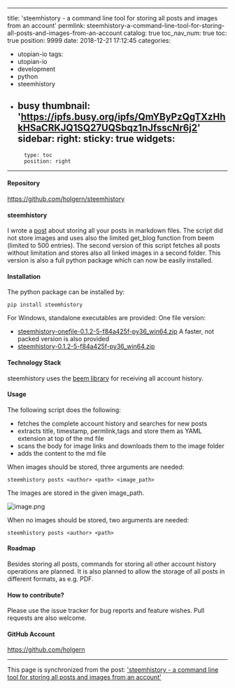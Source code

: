 
---
title: 'steemhistory - a command line tool for storing all posts and images from an account'
permlink: steemhistory-a-command-line-tool-for-storing-all-posts-and-images-from-an-account
catalog: true
toc_nav_num: true
toc: true
position: 9999
date: 2018-12-21 17:12:45
categories:
- utopian-io
tags:
- utopian-io
- development
- python
- steemhistory
- busy
thumbnail: 'https://ipfs.busy.org/ipfs/QmYByPzQgTXzHhkHSaCRKJQ1SQ27UQSbqz1nJfsscNr6j2'
sidebar:
    right:
        sticky: true
widgets:
    -
        type: toc
        position: right
---


#### Repository
https://github.com/holgern/steemhistory

#### steemhistory
I wrote a [post](https://steemit.com/steemdev/@holger80/store-all-posts-from-an-author-in-markdown-files) about storing all your posts in markdown files. The script did not store images and uses also the limited get_blog function from beem (limited to 500 entries).
The second version of this script fetches all posts without limitation and stores also all linked images in a second folder.  This version is also a full python package which can now be easily installed.

#### Installation
The python package can be installed by:
```
pip install steemhistory
```

For Windows, standalone executables are provided:
One file version:
* [steemhistory-onefile-0.1.2-5-f84a425f-py36_win64.zip](https://github.com/holgern/steemhistory/releases/download/0.1.2/steemhistory-onefile-0.1.2-5-f84a425f-py36_win64.zip)
A faster, not packed version is also provided 
* [steemhistory-0.1.2-5-f84a425f-py36_win64.zip](https://github.com/holgern/steemhistory/releases/download/0.1.2/steemhistory-0.1.2-5-f84a425f-py36_win64.zip)

#### Technology Stack
steemhistory uses the [beem library](https://github.com/holgern/beem/) for receiving all account history.

#### Usage

The following script does the following:

* fetches the complete account history and searches for new posts
* extracts title, timestamp, permlink,tags and store them as YAML extension at top of the md file
* scans the body for image links and downloads them to the image folder
* adds the content to the md file

When images should be stored, three arguments are needed:
```
steemhistory posts <author> <path> <image_path>
```
The images are stored in the given image_path.

![image.png](https://ipfs.busy.org/ipfs/QmYByPzQgTXzHhkHSaCRKJQ1SQ27UQSbqz1nJfsscNr6j2)


When no images should be stored, two arguments are needed:
```
steemhistory posts <author> <path>
```

#### Roadmap
Besides storing all posts, commands for storing all other account history operations are planned.
It is also planned to allow the storage of all posts in different formats, as e.g. PDF.

#### How to contribute?
Please use the issue tracker for bug reports and feature wishes. Pull requests are also welcome.


#### GitHub Account
https://github.com/holgern

- - -

This page is synchronized from the post: ['steemhistory - a command line tool for storing all posts and images from an account'](https://steemit.com/@holger80/steemhistory-a-command-line-tool-for-storing-all-posts-and-images-from-an-account)
